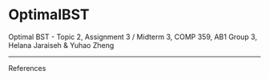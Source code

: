 # OptimalBST
Optimal BST - Topic 2, Assignment 3 / Midterm 3, COMP 359, AB1 Group 3, Helana Jaraiseh &amp; Yuhao Zheng

-------------------------------------------------------------------------------------------------------------
References
